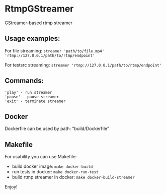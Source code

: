 # RtmpGStreamer

GStreamer-based rtmp streamer 

## Usage examples: 

For file streaming: ```streamer 'path/to/file.mp4' 'rtmp://127.0.0.1/path/to/rtmp/endpoint'```

For testsrc streaming: ```streamer 'rtmp://127.0.0.1/path/to/rtmp/endpoint'```

## Commands:
	'play' - run streamer
	'pause' - pause streamer
	'exit' - terminate streamer

## Docker

Dockerfile can be used by path: "build/Dockerfile"

## Makefile

For usability you can use Makefile:
- build docker image: ```make docker-build```
- run tests in docker: ```make docker-run-test```
- build rtmp streamer in docker: ```make docker-build-streamer```

Enjoy!